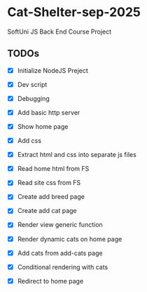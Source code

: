 # Cat-Shelter-sep-2025
SoftUni JS Back End Course Project

## TODOs

 - [x] Initialize NodeJS Preject 
 - [x] Dev script
 - [x] Debugging
 - [x] Add basic http server
 - [x] Show home page
 - [x] Add css
 - [x] Extract html and css into separate js files
 - [x] Read home html from FS
 - [x] Read site css from FS
 - [x] Create add breed page
 - [x] Create add cat page
 - [x] Render view generic function
 - [x] Render dynamic cats on home page
 - [x] Add cats from add-cats page
 - [x] Conditional rendering with cats
 - [x] Redirect to home page
    